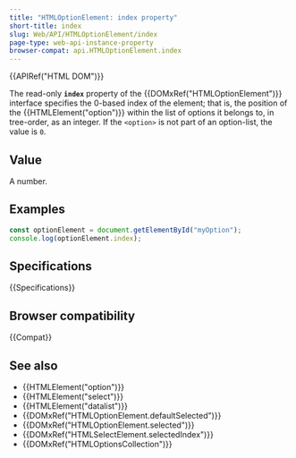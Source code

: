 ```yaml
---
title: "HTMLOptionElement: index property"
short-title: index
slug: Web/API/HTMLOptionElement/index
page-type: web-api-instance-property
browser-compat: api.HTMLOptionElement.index
---
```


{{APIRef("HTML DOM")}}

The read-only **`index`** property of the {{DOMxRef("HTMLOptionElement")}} interface specifies the 0-based index of the element; that is, the position of the {{HTMLElement("option")}} within the list of options it belongs to, in tree-order, as an integer. If the `<option>` is not part of an option-list, the value is `0`.

## Value

A number.

## Examples

```js
const optionElement = document.getElementById("myOption");
console.log(optionElement.index);
```

## Specifications

{{Specifications}}

## Browser compatibility

{{Compat}}

## See also

- {{HTMLElement("option")}}
- {{HTMLElement("select")}}
- {{HTMLElement("datalist")}}
- {{DOMxRef("HTMLOptionElement.defaultSelected")}}
- {{DOMxRef("HTMLOptionElement.selected")}}
- {{DOMxRef("HTMLSelectElement.selectedIndex")}}
- {{DOMxRef("HTMLOptionsCollection")}}
